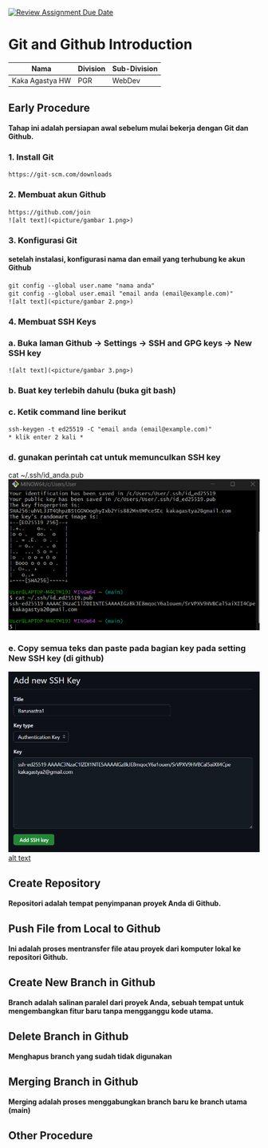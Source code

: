 [![Review Assignment Due Date](https://classroom.github.com/assets/deadline-readme-button-22041afd0340ce965d47ae6ef1cefeee28c7c493a6346c4f15d667ab976d596c.svg)](https://classroom.github.com/a/tbEHDGEc)
# Git and Github Introduction

| Nama  | Division        | Sub-Division  |
| ----- | ---------- | ---------- |
| Kaka Agastya HW   | PGR | WebDev |

## Early Procedure
#### Tahap ini adalah persiapan awal sebelum mulai bekerja dengan Git dan Github.
### 1. Install Git
    https://git-scm.com/downloads
### 2. Membuat akun Github
    https://github.com/join
    ![alt text](<picture/gambar 1.png>)
### 3. Konfigurasi Git
#### setelah instalasi, konfigurasi nama dan email yang terhubung ke akun Github
    git config --global user.name "nama anda"
    git config --global user.email "email anda (email@example.com)"
    ![alt text](<picture/gambar 2.png>)
### 4. Membuat SSH Keys
### a. Buka laman Github -> Settings -> SSH and GPG keys -> New SSH key
    ![alt text](<picture/gambar 3.png>)
### b. Buat key terlebih dahulu (buka git bash)
### c. Ketik command line berikut
    ssh-keygen -t ed25519 -C "email anda (email@example.com)"
    * klik enter 2 kali *
### d. gunakan perintah cat untuk memunculkan SSH key
cat ~/.ssh/id_anda.pub
![alt text](<picture/gambar 4.png>)
### e. Copy semua teks dan paste pada bagian key pada setting New SSH key (di github)
![alt text](<picture/gambar 5.png>) [alt text](README.md)

## Create Repository
#### Repositori adalah tempat penyimpanan proyek Anda di Github.

## Push File from Local to Github
#### Ini adalah proses mentransfer file atau proyek dari komputer lokal ke repositori Github.

## Create New Branch in Github 
#### Branch adalah salinan paralel dari proyek Anda, sebuah tempat untuk mengembangkan fitur baru tanpa mengganggu kode utama.

## Delete Branch in Github
#### Menghapus branch yang sudah tidak digunakan

## Merging Branch in Github
#### Merging adalah proses menggabungkan branch baru ke branch utama (main)

## Other Procedure

